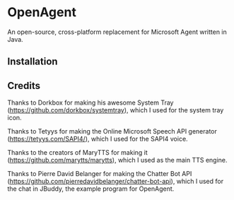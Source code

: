 # OpenAgent
An open-source, cross-platform replacement for Microsoft Agent written in Java.

## Installation

## Credits
Thanks to Dorkbox for making his awesome System Tray (https://github.com/dorkbox/systemtray), which I used for the system tray icon.

Thanks to Tetyys for making the Online Microsoft Speech API generator (https://tetyys.com/SAPI4/), which I used for the SAPI4 voice.

Thanks to the creators of MaryTTS for making it (https://github.com/marytts/marytts), which I used as the main TTS engine.

Thanks to Pierre David Belanger for making the Chatter Bot API (https://github.com/pierredavidbelanger/chatter-bot-api), which I used for the chat in JBuddy, the example program for OpenAgent.
